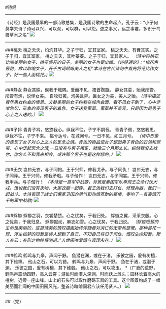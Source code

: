 #诗经

------
《诗经》是我国最早的一部诗歌总集，是我国诗歌的生命起点。孔子云：“小子何莫学夫诗？诗可以兴，可以观，可以群，可以怨。迩之事父，远之事君，多识于鸟兽草木之名”
![][1]

------

###桃夭
桃之夭夭，灼灼其华。之子于归，宜其室家。
桃之夭夭，有蕡其实。之子于归，宜其室家。
桃之夭夭，其叶蓁蓁。之子于归，宜其家人。
*（诗中将桃花比喻美丽的女子，桃花盛开的日子，美丽的女子也要出嫁。《诗经通论》：“桃花色最艳，故以取喻女子，开千古词赋咏美人之祖”本诗在古代诗句中首先将花比作女子，好一曲人面桃花。)*
![][2]

------
###静女
静女其姝，俟我于城隅。爱而不见，搔首踟蹰。
静女其娈，贻我彤管。彤管有炜，说怿女美。
自牧归荑，洵美且异。匪女之为美，美人之贻。
*(诗中描述青年男女约会的情景。文静美丽的女子约我在城角会面，看不见女子到了，心中非常急切，形象的表现男子的着急。女子送我荑草，荑草并不奇异，只是因为是男子心上之人送的。）*
![][3]

-----
###子衿
青青子衿，悠悠我心。纵我不往，子宁不嗣音。
青青子佩，悠悠我思。纵我不往，子宁不来。
挑兮达兮，在城阙兮。一日不见，如三月兮。
*（诗中形象的表现了女子对心上之人的思念之情。青色的物品使女子想起男子青色的衣领和佩带，心中泛起思念之情,一日没有与男子相见，就像三个月那么长。纵然我没去找你，你怎么不和我来相会，或许那个男子也是这样想的。）*
![][4]

------
###无衣
岂曰无衣，与子同袍。王于兴师，修我戈矛。与子同仇！
岂曰无衣，与子同泽。王于兴师，修我矛戟。与子偕作！
岂曰无衣，与子同裳。王于兴师，修我甲兵。与子偕行！
*（本诗是一首军中战歌，背景是秦国军队奉周王之命讨伐犬戎。谁说我们没有衣物，大家衣服一起穿。君王派我们去打仗，修理兵器，我们一起战斗。本诗表现了战士们保家卫国的勇气和热情互助的豪情，奏响了一首豪情万千的军中战歌)*
![][5]

------
###蜉蝣 
蜉蝣之羽，衣裳楚楚。心之忧矣，于我归处。
蜉蝣之翼，采采衣服。心之忧矣，于我归息。
蜉蝣掘阅，麻衣如雪。心之忧矣，于我归说。 
*（蜉蝣短暂的生命是美丽的，这首诗美的赞叹描画始终伴随着对消亡的无奈和感慨。那种昙花一现、浮生如梦的短暂是诗人想到了自己，不知自己将归于何处，慨叹生命短暂。斯人有云：有形之物终将消逝。”人世间唯爱情与真理永存。）*
![][6]

------
###鹤鸣
鹤鸣与九皋，声闻于野。
鱼潜在渊，或在于渚。
乐彼之园，爰有树檀，其下维箨。
他山之石，可以为错。
鹤鸣与九皋，声闻于野。
鱼在于渚，或潜于渊。
乐彼之园，爰有树檀，其下维毂。
他山之石，可以攻玉。
*（广袤的荒野，鹤鸣声震动四野，高入云霄；游鱼时而潜入深渊，时而跃上滩头；园林长着高大的檀树，近旁一座山峰。山上的石头可以取作磨砺玉器的工具。这个图景构成了一幅美丽而壮阔的中国田园风光，整首诗暗喻国君应该任用贤人。）
![][7]

------
##（完）


  [1]: https://github.com/Adener/picture/blob/master/%E8%AF%97%E7%BB%8F%E5%9B%BE%E7%89%871.jpg
  [2]: https://github.com/Adener/picture/blob/master/%E8%AF%97%E7%BB%8F%E5%9B%BE%E7%89%872.jpg
  [3]: https://github.com/Adener/picture/blob/master/%E8%AF%97%E7%BB%8F%E5%9B%BE%E7%89%873.jpg
  [4]: https://github.com/Adener/picture/blob/master/%E8%AF%97%E7%BB%8F%E5%9B%BE%E7%89%874.jpg
  [5]: https://github.com/Adener/picture/blob/master/%E8%AF%97%E7%BB%8F%E5%9B%BE%E7%89%875.jpg
  [6]: https://github.com/Adener/picture/blob/master/%E8%AF%97%E7%BB%8F%E5%9B%BE%E7%89%876.jpg
  [7]: https://github.com/Adener/picture/blob/master/%E8%AF%97%E7%BB%8F%E5%9B%BE%E7%89%877.jpg

